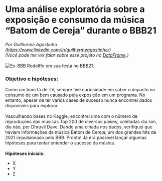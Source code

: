 # Uma análise exploratória sobre a exposição e consumo da música “Batom de Cereja” durante o BBB21
*Por Guilherme Agostinho (https://www.linkedin.com/in/guilhermeagostinho/)*
<br>
*(Você pode me ver falar sobre esse projeto no [DataFrame](https://medium.com/data-frame/uma-an%C3%A1lise-explorat%C3%B3ria-simples-sobre-a-exposi%C3%A7%C3%A3o-e-consumo-da-m%C3%BAsica-batom-de-cereja-durante-o-b95eb74323eb).)*
<br>
<br>
![](https://miro.medium.com/v2/resize:fit:4800/format:webp/1*Wr486YgDt1TeKvAOrLA4XQ.png "Ex-BBB Rodolffo em sua festa no BBB21.")
<br>
### Objetivo e hipóteses:
Como um bom fã de TV, sempre tive curiosidade em saber o impacto no consumo de um bem causado pela exposição em um programa. No entanto, apesar de ter vários cases de sucesso nunca encontrei dados disponíveis para explorar.
<br><br>
Vasculhando bases no Kaggle, encontrei uma com o número de reproduções das músicas Top 200 de diversos países, coletadas dia sim, dia não, por Dhruvil Dave. Dando uma olhada nos dados, verifiquei que haviam informações da música Batom de Cereja, um dos grandes hits de 2021 impulsionado pelo BBB. Pronto! Já era possível lançar algumas hipóteses para tentar entender o sucesso da música.
<br><br>
**Hipóteses iniciais**:
- X
- Y
- Z
